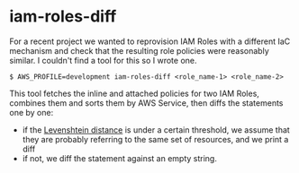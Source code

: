 # iam-roles-diff

For a recent project we wanted to reprovision IAM Roles with a different IaC mechanism and 
check that the resulting role policies were reasonably similar. I couldn't find a tool for
this so I wrote one.

```
$ AWS_PROFILE=development iam-roles-diff <role_name-1> <role_name-2>
```

This tool fetches the inline and attached policies for two IAM Roles, combines them and sorts
them by AWS Service, then diffs the statements one by one:

* if the [Levenshtein distance](https://en.wikipedia.org/wiki/Levenshtein_distance) is under a certain
  threshold, we assume that they are probably referring to the same set of resources, and we
  print a diff
* if not, we diff the statement against an empty string.

